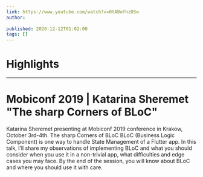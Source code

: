```yaml
---
link: https://www.youtube.com/watch?v=0tABofhzOSw
author: 
   
published: 2020-12-12T01:02:00
tags: []
---
```

# Highlights


---
# Mobiconf 2019 | Katarina Sheremet "The sharp Corners of BLoC"
Katarina Sheremet presenting at Mobiconf 2019 conference in Krakow, October 3rd-4th. The sharp Corners of BLoC BLoC (Business Logic Component) is one way to handle State Management of a Flutter app. In this talk, I’ll share my observations of implementing BLoC and what you should consider when you use it in a non-trivial app, what difficulties and edge cases you may face. By the end of the session, you will know about BLoC and where you should use it with care.